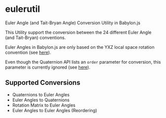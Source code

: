 # eulerutil
Euler Angle (and Tait-Bryan Angle) Conversion Utility in Babylon.js

This Utility support the conversion between the 24 different Euler Angle (and Tait-Bryan) conventions.

Euler Angles in Babylon.js are only based on the YXZ local space rotation convention (see [here](https://doc.babylonjs.com/divingDeeper/mesh/transforms/center_origin/rotation_conventions#euler-angles)). 

Even though the Quaternion API lists an `order` parameter for conversion, this parameter is currently ignored (see [here](https://doc.babylonjs.com/typedoc/classes/babylon.quaternion#toeulerangles)). 

## Supported Conversions

* Quaternions to Euler Angles
* Euler Angles to Quaternions
* Rotation Matrix to Euler Angles
* Euler Angles to Euler Angles (Reordering)
